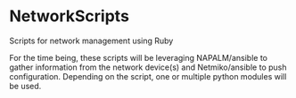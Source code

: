 # NetworkScripts
Scripts for network management using Ruby

For the time being, these scripts will be leveraging NAPALM/ansible to gather information from the network device(s) and Netmiko/ansible to push configuration. Depending on the script, one or multiple python modules will be used.